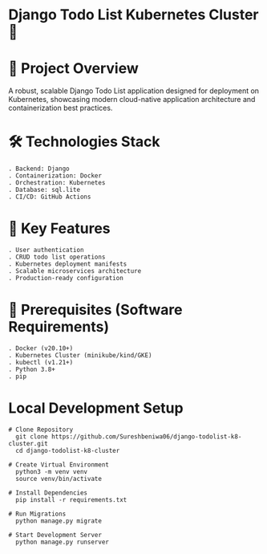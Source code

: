# Django Todo List Kubernetes Cluster 🚀

# 📌 Project Overview

A robust, scalable Django Todo List application designed for deployment on Kubernetes, showcasing modern cloud-native application architecture and containerization best practices.

# 🛠 Technologies Stack
    . Backend: Django
    . Containerization: Docker
    . Orchestration: Kubernetes
    . Database: sql.lite
    . CI/CD: GitHub Actions

# 🌟 Key Features
    . User authentication
    . CRUD todo list operations
    . Kubernetes deployment manifests
    . Scalable microservices architecture
    . Production-ready configuration

 # 🔧 Prerequisites (Software Requirements)
    . Docker (v20.10+)
    . Kubernetes Cluster (minikube/kind/GKE)
    . kubectl (v1.21+)
    . Python 3.8+
    . pip


  #  Local Development Setup
    # Clone Repository
      git clone https://github.com/Sureshbeniwa06/django-todolist-k8-cluster.git
      cd django-todolist-k8-cluster

    # Create Virtual Environment
      python3 -m venv venv
      source venv/bin/activate

    # Install Dependencies
      pip install -r requirements.txt

    # Run Migrations
      python manage.py migrate

    # Start Development Server
      python manage.py runserver




    
